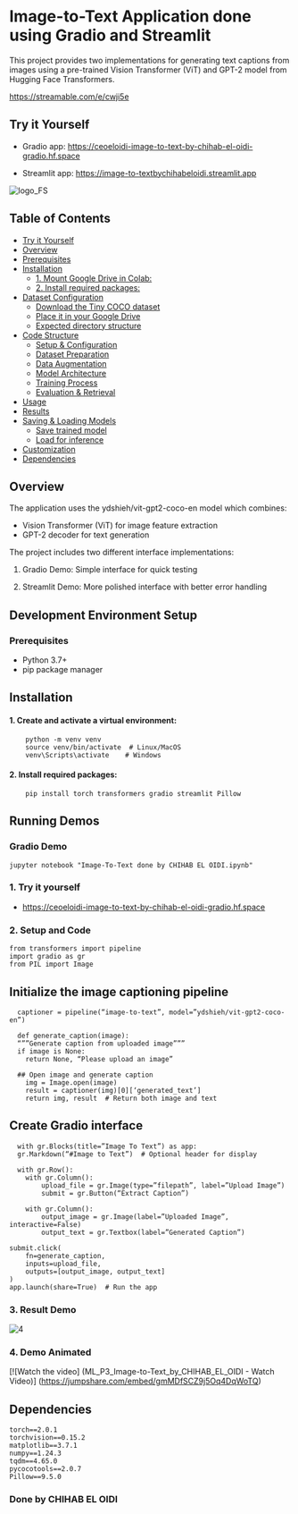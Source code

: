 # Image-to-Text Application done using Gradio and Streamlit

This project provides two implementations for generating text captions from images using a pre-trained Vision Transformer (ViT) and GPT-2 model from Hugging Face Transformers.

https://streamable.com/e/cwji5e

  ## Try it Yourself

  

  - Gradio app: https://ceoeloidi-image-to-text-by-chihab-el-oidi-gradio.hf.space
    
  - Streamlit app: https://image-to-textbychihabeloidi.streamlit.app



![logo_FS](https://github.com/user-attachments/assets/6657add7-916a-4aff-a1a8-419b6aa9bf0f) 



## Table of Contents

- [Try it Yourself](#try-it-yourself)
- [Overview](#overview)
- [Prerequisites](#prerequisites)
- [Installation](#installation)
  - [1. Mount Google Drive in Colab:](#1-mount-google-drive-in-colab)
  - [2. Install required packages:](#2-install-required-packages)
- [Dataset Configuration](#dataset-configuration)
  - [Download the Tiny COCO dataset](#--download-the-tiny-coco-dataset)
  - [Place it in your Google Drive](#--place-it-in-your-google-drive-at)
  - [Expected directory structure](#--expected-directory-structure)
- [Code Structure](#code-structure)
  - [Setup & Configuration](#--setup--configuration)
  - [Dataset Preparation](#--dataset-preparation)
  - [Data Augmentation](#--data-augmentation)
  - [Model Architecture](#--model-architecture)
  - [Training Process](#--training-process)
  - [Evaluation & Retrieval](#evaluation--retrieval)
- [Usage](#usage)
- [Results](#results)
- [Saving & Loading Models](#saving--loading-models)
  - [Save trained model](#save-trained-model)
  - [Load for inference](#load-for-inference)
- [Customization](#customization)
- [Dependencies](#dependencies)


## Overview

The application uses the ydshieh/vit-gpt2-coco-en model which combines:

 - Vision Transformer (ViT) for image feature extraction
 - GPT-2 decoder for text generation

The project includes two different interface implementations:

  1. Gradio Demo: Simple interface for quick testing

  2. Streamlit Demo: More polished interface with better error handling


## Development Environment Setup

### Prerequisites

  - Python 3.7+
  - pip package manager

## Installation

#### 1. Create and activate a virtual environment:

        python -m venv venv
        source venv/bin/activate  # Linux/MacOS
        venv\Scripts\activate    # Windows

#### 2. Install required packages:
   
        pip install torch transformers gradio streamlit Pillow

## Running Demos

### Gradio Demo

    jupyter notebook "Image-To-Text done by CHIHAB EL OIDI.ipynb"

### 1.	Try it yourself
    
- https://ceoeloidi-image-to-text-by-chihab-el-oidi-gradio.hf.space
        
### 2.	Setup and Code

    from transformers import pipeline
    import gradio as gr
    from PIL import Image

  ## Initialize the image captioning pipeline
      captioner = pipeline(“image-to-text”, model=”ydshieh/vit-gpt2-coco-en”)

      def generate_caption(image):
      “””Generate caption from uploaded image”””
      if image is None:
        return None, “Please upload an image”
    
      ## Open image and generate caption
        img = Image.open(image)
        result = captioner(img)[0][‘generated_text’]
        return img, result  # Return both image and text

  ## Create Gradio interface
      with gr.Blocks(title=”Image To Text”) as app:
      gr.Markdown(“#Image to Text”)  # Optional header for display

      with gr.Row():
        with gr.Column():
            upload_file = gr.Image(type=”filepath”, label=”Upload Image”)
            submit = gr.Button(“Extract Caption”)
        
        with gr.Column():
            output_image = gr.Image(label=”Uploaded Image”, interactive=False)
            output_text = gr.Textbox(label=”Generated Caption”)

    submit.click(
        fn=generate_caption,
        inputs=upload_file,
        outputs=[output_image, output_text]
    )
    app.launch(share=True)  # Run the app




  ### 3.	Result Demo

  ![4](https://github.com/user-attachments/assets/27384cf4-3608-4cec-ac96-6227446cf6d0)


  ### 4.	Demo Animated

    
  [![Watch the video]
  (ML_P3_Image-to-Text_by_CHIHAB_EL_OIDI - Watch Video)]
  (https://jumpshare.com/embed/gmMDfSCZ9j5Oq4DqWoTQ)


## Dependencies

    torch==2.0.1
    torchvision==0.15.2
    matplotlib==3.7.1
    numpy==1.24.3
    tqdm==4.65.0
    pycocotools==2.0.7
    Pillow==9.5.0

### Done by CHIHAB EL OIDI
